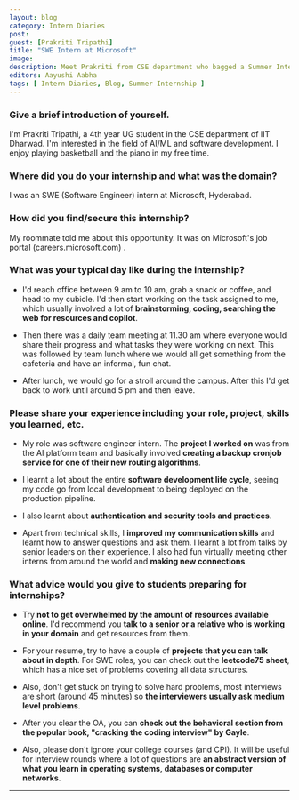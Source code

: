 ```yaml
---
layout: blog
category: Intern Diaries
post: 
guest: [Prakriti Tripathi]
title: "SWE Intern at Microsoft"
image:
description: Meet Prakriti from CSE department who bagged a Summer Internship at Microsoft, Hyderabad as an SWE Intern. Gaining hands-on experience with the software development life cycle to building knowledge in authentication and security practices while sharping her communication and collaboration skills through team interactions, Prakriti's experience has been a gamut of learning. Dive in to gain further insights!
editors: Aayushi Aabha
tags: [ Intern Diaries, Blog, Summer Internship ]
--- 
```


### Give a brief introduction of yourself.

I'm Prakriti Tripathi, a 4th year UG student in the CSE department of IIT Dharwad. I'm interested in the field of AI/ML and software development. I enjoy playing basketball and the piano in my free time. 

### Where did you do your internship and what was the domain?

I was an SWE (Software Engineer) intern at Microsoft, Hyderabad. 

### How did you find/secure this internship?

My roommate told me about this opportunity. It was on Microsoft's job portal (careers.microsoft.com) . 

### What was your typical day like during the internship?

* I'd reach office between 9 am to 10 am, grab a snack or coffee, and head to my cubicle. I'd then start working on the task assigned to me, which usually involved a lot of **brainstorming, coding, searching the web for resources and copilot**. 

* Then there was a daily team meeting at 11.30 am where everyone would share their progress and what tasks they were working on next. This was followed by team lunch where we would all get something from the cafeteria and have an informal, fun chat.

* After lunch, we would go for a stroll around the campus. After this I'd get back to work until around 5 pm and then leave. 

### Please share your experience including your role, project, skills you learned, etc.

* My role was software engineer intern. The **project I worked on** was from the AI platform team and basically involved **creating a backup cronjob service for one of their new routing algorithms**.

* I learnt a lot about the entire **software development life cycle**, seeing my code go from local development to being deployed on the production pipeline.

* I also learnt about **authentication and security tools and practices**.

* Apart from technical skills, I **improved my communication skills** and learnt how to answer questions and ask them. I learnt a lot from talks by senior leaders on their experience. I also had fun virtually meeting other interns from around the world and **making new connections**. 

### What advice would you give to students preparing for internships?

* Try **not to get overwhelmed by the amount of resources available online**. I'd recommend you **talk to a senior or a relative who is working in your domain** and get resources from them.

* For your resume, try to have a couple of **projects that you can talk about in depth**. For SWE roles, you can check out the **leetcode75 sheet**, which has a nice set of problems covering all data structures.

* Also, don't get stuck on trying to solve hard problems, most interviews are short (around 45 minutes) so **the interviewers usually ask medium level problems**.

* After you clear the OA, you can **check out the behavioral section from the popular book, "cracking the coding interview" by Gayle**.

* Also, please don't ignore your college courses (and CPI). It will be useful for interview rounds where a lot of questions are **an abstract version of what you learn in operating systems, databases or computer networks**. 

---